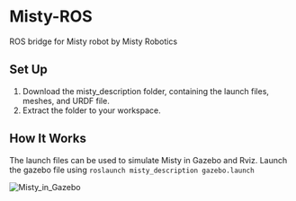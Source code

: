 # Misty-ROS
ROS bridge for Misty robot by Misty Robotics

## Set Up
1. Download the misty_description folder, containing the launch files, meshes, and URDF file. 
2. Extract the folder to your workspace.

## How It Works
The launch files can be used to simulate Misty in Gazebo and Rviz. 
Launch the gazebo file using ```roslaunch misty_description gazebo.launch```

![Misty_in_Gazebo](https://user-images.githubusercontent.com/78620821/117919480-3ab7f780-b32c-11eb-9ca5-b9be01b4e43b.PNG)

